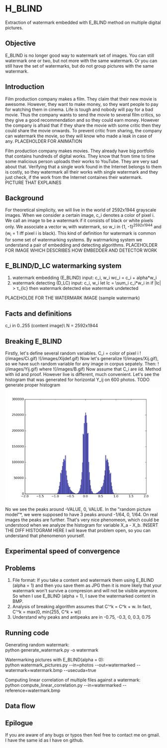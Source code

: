 # H_BLIND
Extraction of watermark embedded with E_BLIND method on multiple digital pictures.

## Objective
E_BLIND is no longer good way to watermark set of images. You can still watermark one or two, but not more with the same watermark. Or you can still have the set of watermarks, but do not group pictures with the same watermark.

## Introduction
Film production company makes a film. They claim that their new movie is
awesome. However, they want to make money, so they want people to pay for
watching them in cinema. Life is tough and nobody will pay for a bad movie.
Thus the company wants to send the movie to several film critics, so they
give a good recommendation and so they could earn money. However the company is
afraid that if they share the movie with some critic then they could share the movie onwards. To prevent critic from sharing, the company can watermark the
movie, so they will know who made a leak in case of any.
PLACEHOLDER FOR ANIMATION

Film production company makes movies. They already have big portfolio that contains hundreds of digital works. They know that from time to time some
malicious person uploads their works to YouTube. They are very sad about that.
Verifying that a single work found in the Internet belongs to them is costly, so
they watermark all their works with single watermark and they just check, if the
work from the Internet containes their watermark.
PICTURE THAT EXPLAINES

## Background
For theoretical simplicity, we will live in the world of 2592x1944
grayscale images. When we consider a certain image, c_i denotes a color of
pixel i. We call an image to be a watermark if it consists of black or white pixels only. We associate a vector w<sub>i</sub> with watermark, so
w_i in {1, -1}<sup>2592x1944</sup> and (w<sub>i</sub> = 1 iff pixel i is black).
This kind of definition for watermark is common for some set of watermarking
systems. By watrmarking system we understand a pair of embedding and detecting
algorithms.
PLACEHOLDER FOR IMAGE WHICH DESCRIBES HOW EMBEDDER AND DETECTOR WORK

## E_BLIND/D_LC watermarking system
1. watermark embedding (E_BLIND)
  input: c_i, w_i
  wc_i = c_i + alpha*w_i
2. watermark detecting (D_LC)
  input: c_i, w_i
  let lc = \sum_i c_i*w_i
    in if |lc| > τ_{lc}
      then
        watermark detected
      else
        watermark undetected

PLACEHOLDE FOR THE WATERMARK IMAGE
(sample watermark)

## Facts and definitions
c_i in 0..255 (content image)\\
N = 2592x1944

## Breaking E_BLIND
Firstly, let's define several random variables.
C_i = color of pixel i
!(/images/Ci.gif)
!(/images/Xijdef.gif)
Now let's generalize !(/images/Xij.gif), so we have such random variable for any image in corpus sepately. Then:
!(/images/Yij.gif)
where !(/images/B.gif)
Now assume that C_i are iid.
Method with iid and proof.
However live is different, much convenient.
Let's see the histogram that was generated for horizontal Y_ij on 600 photos.
TODO generate proper histogram
![Horizontal Y_{ij} histogram](/images/histograms/hori.png)
No we see the peaks around -VALUE, 0, VALUE. In the "random picture model"*, we were supposed to have 3 peaks around -1/64, 0, 1/64. On real images the peaks are further. That's very nice phenomeon, which could be understood when we analyze the histogram for variable X_a - X_b.
INSERT THE DIFF HISTOGRAM HERE
I will leave that problem open, so you can understand that phenomenon yourself.

## Experimental speed of convergence

## Problems
1. File format: If you take a content and watermark them using E_BLIND
(alpha = 1) and then you save them as JPG then it is more likely that your
watermark won't survive a compresion and will not be visible anymore. So when I
use E_BLIND (alpha = 1), I save the watermarked content in BMP.
2. Analysis of breaking algorithm assumes that C'^k = C^k + w. In fact, C'^k = max(0, min(255, C^k + w))
3. Understand why peaks and antipeaks are in -0.75, -0.3, 0, 0.3, 0.75

## Running code
Generating random watermark:<br/>
python generate_watermark.py -o watermark

Watermarking pictures with E_BLIND(alpha = 0):<br/>
python watermark_pictures.py --in=photos --out=watermarked --watermark=watermark.bmp --usecuda=true

Computing linear correlation of multiple files against a watermark:<br/>
python compute_linear_correlation.py --in=watermarked --reference=watermark.bmp

## Data flow

## Epilogue
If you are aware of any bugs or typos then feel free to contact me on gmail. I have the same id as I have on github.

